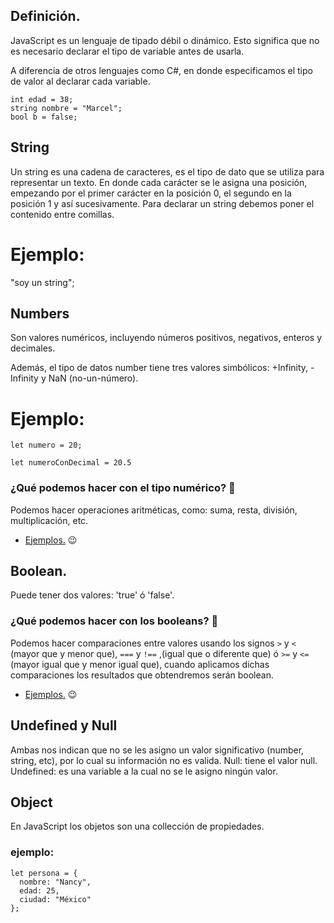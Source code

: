 ## Definición.
JavaScript es un lenguaje de tipado débil o dinámico. Esto significa que no es necesario declarar el tipo de variable antes de usarla.

A diferencia de otros lenguajes como C#, en donde especificamos el tipo de valor al declarar
cada variable.

```
int edad = 38;
string nombre = "Marcel";
bool b = false;
```
## String
Un string es una cadena de caracteres, es el tipo de dato que se utiliza para representar un texto.
En donde cada carácter se le asigna una posición, empezando por el primer carácter en la posición 0, el segundo en la posición 1 y así sucesivamente.
Para declarar un string debemos poner el contenido entre comillas.
# Ejemplo:
"soy un string";
## Numbers
Son valores numéricos, incluyendo números positivos, negativos, enteros y decimales.

Además, el tipo de datos number tiene tres valores simbólicos: +Infinity, -Infinity y NaN (no-un-número).
# Ejemplo:
`let numero = 20;`

`let numeroConDecimal = 20.5`
### ¿Qué podemos hacer con el tipo numérico? 🤔
Podemos hacer operaciones aritméticas, como: suma, resta, división, multiplicación, etc.

* [Ejemplos.](https://repl.it/@nnzz/tipos-de-datos-numericos) 😉

## Boolean.

Puede tener dos valores: 'true' ó 'false'.

### ¿Qué podemos hacer con los booleans? 🤔
Podemos hacer comparaciones entre valores usando los signos `>` y `<` (mayor que y menor que), `===` y `!==` ,(igual que o diferente que)  ó `>=` y `<=` (mayor igual que y menor igual que), cuando aplicamos dichas comparaciones los resultados que obtendremos serán boolean.

* [Ejemplos.](https://repl.it/@nnzz/Booleans) 😉

## Undefined y Null
Ambas nos indican que no se les asigno un valor significativo (number, string, etc), por lo cual su información no es valida.
Null: tiene el valor null.
Undefined: es una variable a la cual no se le asigno ningún valor.

## Object
En JavaScript los objetos son una collección de propiedades.

### ejemplo:

```
let persona = {
  nombre: "Nancy",
  edad: 25,
  ciudad: "México"
};
```